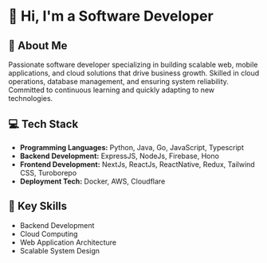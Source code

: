 # 👋 Hi, I'm a Software Developer

## 🚀 About Me
Passionate software developer specializing in building scalable web, mobile applications, and cloud solutions that drive business growth. Skilled in cloud operations, database management, and ensuring system reliability. Committed to continuous learning and quickly adapting to new technologies.

## 💻 Tech Stack
- **Programming Languages:** Python, Java, Go, JavaScript, Typescript
- **Backend Development:** ExpressJS, NodeJs, Firebase, Hono
- **Frontend Development:** NextJs, ReactJs, ReactNative, Redux, Tailwind CSS, Turoborepo
- **Deployment Tech:** Docker, AWS, Cloudflare

## 🌟 Key Skills
- Backend Development
- Cloud Computing
- Web Application Architecture
- Scalable System Design

<!--  ## 🏆 GitHub Stats
![Your GitHub Stats](https://github-readme-stats.vercel.app/api?username=rahulp0817&show_icons=true&theme=radical) -->

